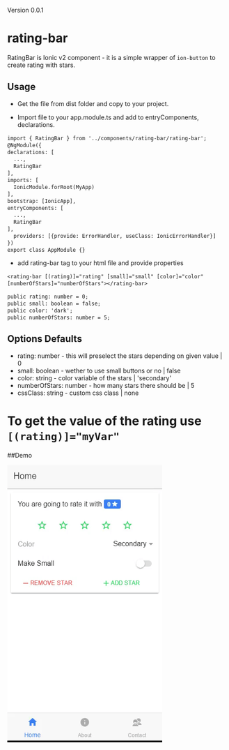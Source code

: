 

Version 0.0.1


# rating-bar
RatingBar is Ionic v2 component - it is a simple wrapper of `ion-button` to create rating with stars.

## Usage

* Get the file from dist folder and copy to your project.

* Import file to your app.module.ts and add to entryComponents, declarations.

```
import { RatingBar } from '../components/rating-bar/rating-bar';
@NgModule({
declarations: [
  ...,
  RatingBar
],
imports: [
  IonicModule.forRoot(MyApp)
],
bootstrap: [IonicApp],
entryComponents: [
  ...,
  RatingBar
],
  providers: [{provide: ErrorHandler, useClass: IonicErrorHandler}]
})
export class AppModule {}
```
* add rating-bar tag to your html file and provide properties
```
<rating-bar [(rating)]="rating" [small]="small" [color]="color" [numberOfStars]="numberOfStars"></rating-bar>
```

```
public rating: number = 0;
public small: boolean = false;
public color: 'dark';
public numberOfStars: number = 5;

```

## Options                                                                         Defaults   

* rating: number        - this will preselect the stars depending on given value | 0
* small: boolean        - wether to use small buttons or no                      | false
* color: string         - color variable of the stars                            | 'secondary'
* numberOfStars: number - how many stars there should be                         | 5
* cssClass: string      - custom css class                                       | none

# To get the value of the rating use `[(rating)]="myVar"`


##Demo


![alt tag](https://github.com/ekhmoi/rating-bar/raw/master/demo/RatingBar.gif)
